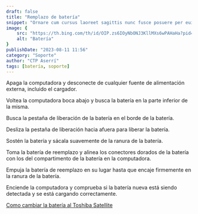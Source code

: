 ```yaml
---
draft: false
title: "Remplazo de batería"
snippet: "Ornare cum cursus laoreet sagittis nunc fusce posuere per euismod dis vehicula a, semper fames lacus maecenas dictumst pulvinar neque enim non potenti. Torquent hac sociosqu eleifend potenti."
image: {
    src: "https://th.bing.com/th/id/OIP.zs6IOyNbONJ3KllMXs6wPAHaHa?pid=ImgDet&rs=1",
    alt: "Batería"
}
publishDate: "2023-08-11 11:56"
category: "Soporte"
author: "CTP Aserrí"
tags: [batería, soporte]
---
```


Apaga la computadora y desconecte de cualquier fuente de alimentación externa, incluido el cargador.

Voltea la computadora boca abajo y busca la batería en la parte inferior de la misma.

Busca la pestaña de liberación de la batería en el borde de la batería.

Desliza la pestaña de liberación hacia afuera para liberar la batería.

Sostén la batería y sácala suavemente de la ranura de la batería.

Toma la batería de reemplazo y alinea los conectores dorados de la batería con los del compartimento de la batería en la computadora.

Empuja la batería de reemplazo en su lugar hasta que encaje firmemente en la ranura de la batería.

Enciende la computadora y comprueba si la batería nueva está siendo detectada y se está cargando correctamente.

[Como cambiar la batería al Toshiba Satellite](https://www.youtube.com/watch?v=mnbwZl_Pg1E&ab_channel=yomasarsan)